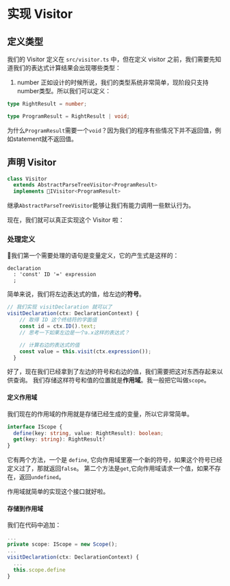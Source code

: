 # 实现 Visitor

## 定义类型
我们的 Visitor 定义在 `src/visitor.ts` 中，但在定义 visitor 之前，我们需要先知道我们的表达式计算结果会出现哪些类型：
  1. number
正如设计的时候所说，我们的类型系统非常简单，现阶段只支持number类型。所以我们可以定义：
```ts
type RightResult = number;

type ProgramResult = RightResult | void;
```
为什么`ProgramResult`需要一个`void`？因为我们的程序有些情况下并不返回值，例如statement就不返回值。

## 声明 Visitor
```ts
class Visitor
  extends AbstractParseTreeVisitor<ProgramResult>
  implements IVisitor<ProgramResult> 
```
继承`AbstractParseTreeVisitor`能够让我们有能力调用一些默认行为。

现在，我们就可以真正实现这个 Visitor 啦：

### 处理定义

我们第一个需要处理的语句是变量定义，它的产生式是这样的：
```.g4
declaration
  : 'const' ID '=' expression
  ;
```
简单来说，我们将左边表达式的值，给左边的**符号**。
```ts
// 我们实现 visitDeclaration 就可以了
visitDeclaration(ctx: DeclarationContext) {
    // 取得 ID 这个终结符的字面值
    const id = ctx.ID().text;
    // 思考一下如果左边是一个a.x这样的表达式？

    // 计算右边的表达式的值
    const value = this.visit(ctx.expression());
  }
```
好了，现在我们已经拿到了左边的符号和右边的值，我们需要把这对东西存起来以供查询。
我们存储这样符号和值的位置就是**作用域**。我一般把它叫做`scope`。

#### 定义作用域

我们现在的作用域的作用就是存储已经生成的变量，所以它非常简单。
```ts
interface IScope {
  define(key: string, value: RightResult): boolean;
  get(key: string): RightResult?
}
```
它有两个方法，一个是 `define`, 它向作用域里塞一个新的符号，如果这个符号已经定义过了，那就返回`false`。
第二个方法是`get`,它向作用域请求一个值，如果不存在，返回`undefined`。

作用域就简单的实现这个接口就好啦。

#### 存储到作用域
我们在代码中追加：
```ts
...
private scope: IScope = new Scope();
...
visitDeclaration(ctx: DeclarationContext) {
  ...
  this.scope.define
}
```
